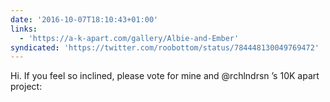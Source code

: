 ```yaml
---
date: '2016-10-07T18:10:43+01:00'
links:
  - 'https://a-k-apart.com/gallery/Albie-and-Ember'
syndicated: 'https://twitter.com/roobottom/status/784448130049769472'
---
```

Hi. If you feel so inclined, please vote for mine and @rchlndrsn ’s 10K apart project: 
